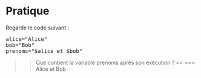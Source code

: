 # Pratique

Regarde le code suivant :
<pre class="bash">
alice="Alice"
bob="Bob"
prenoms="$alice et $bob"
</pre>

>> Que contient la variable prenoms après son exécution ? <<
=== Alice et Bob
